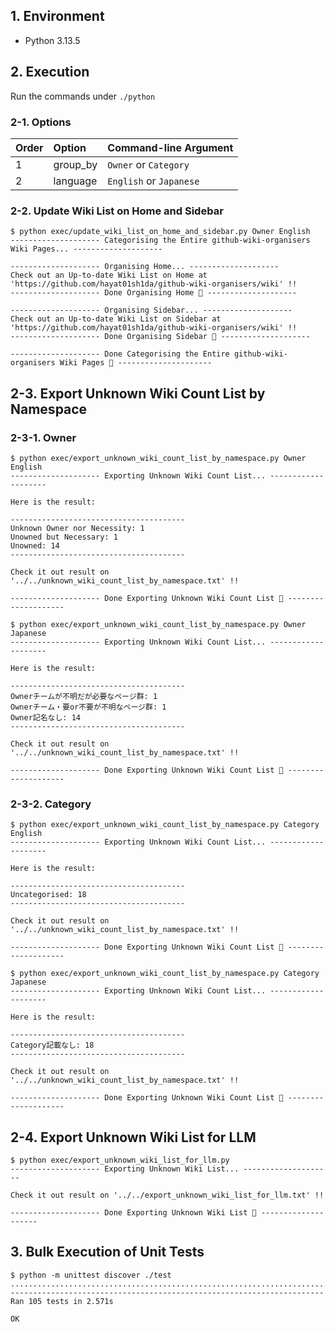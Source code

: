 ## 1. Environment

- Python 3.13.5

## 2. Execution

Run the commands under `./python`

### 2-1. Options

|Order |Option   |Command-line Argument   |
|:-----|:--------|:-----------------------|
|1     |group_by |`Owner` or `Category`   |
|2     |language |`English` or `Japanese` |

### 2-2. Update Wiki List on Home and Sidebar

```command
$ python exec/update_wiki_list_on_home_and_sidebar.py Owner English
-------------------- Categorising the Entire github-wiki-organisers Wiki Pages... --------------------

-------------------- Organising Home... --------------------
Check out an Up-to-date Wiki List on Home at 'https://github.com/hayat01sh1da/github-wiki-organisers/wiki' !!
-------------------- Done Organising Home 🎉 --------------------

-------------------- Organising Sidebar... --------------------
Check out an Up-to-date Wiki List on Sidebar at 'https://github.com/hayat01sh1da/github-wiki-organisers/wiki' !!
-------------------- Done Organising Sidebar 🎉 --------------------

-------------------- Done Categorising the Entire github-wiki-organisers Wiki Pages 🎉 ---------------------
```

## 2-3. Export Unknown Wiki Count List by Namespace

### 2-3-1. Owner

```command
$ python exec/export_unknown_wiki_count_list_by_namespace.py Owner English
-------------------- Exporting Unknown Wiki Count List... --------------------

Here is the result:

---------------------------------------
Unknown Owner nor Necessity: 1
Unowned but Necessary: 1
Unowned: 14
---------------------------------------

Check it out result on '../../unknown_wiki_count_list_by_namespace.txt' !!

-------------------- Done Exporting Unknown Wiki Count List 🎉 --------------------
```

```command
$ python exec/export_unknown_wiki_count_list_by_namespace.py Owner Japanese
-------------------- Exporting Unknown Wiki Count List... --------------------

Here is the result:

---------------------------------------
Ownerチームが不明だが必要なページ群: 1
Ownerチーム・要or不要が不明なページ群: 1
Owner記名なし: 14
---------------------------------------

Check it out result on '../../unknown_wiki_count_list_by_namespace.txt' !!

-------------------- Done Exporting Unknown Wiki Count List 🎉 --------------------
```

### 2-3-2. Category

```command
$ python exec/export_unknown_wiki_count_list_by_namespace.py Category English
-------------------- Exporting Unknown Wiki Count List... --------------------

Here is the result:

---------------------------------------
Uncategorised: 18
---------------------------------------

Check it out result on '../../unknown_wiki_count_list_by_namespace.txt' !!

-------------------- Done Exporting Unknown Wiki Count List 🎉 --------------------
```

```command
$ python exec/export_unknown_wiki_count_list_by_namespace.py Category Japanese
-------------------- Exporting Unknown Wiki Count List... --------------------

Here is the result:

---------------------------------------
Category記載なし: 18
---------------------------------------

Check it out result on '../../unknown_wiki_count_list_by_namespace.txt' !!

-------------------- Done Exporting Unknown Wiki Count List 🎉 --------------------
```

## 2-4. Export Unknown Wiki List for LLM 

```command
$ python exec/export_unknown_wiki_list_for_llm.py
-------------------- Exporting Unknown Wiki List... --------------------

Check it out result on '../../export_unknown_wiki_list_for_llm.txt' !!

-------------------- Done Exporting Unknown Wiki List 🎉 --------------------
```

## 3. Bulk Execution of Unit Tests

```command
$ python -m unittest discover ./test
.........................................................................................................
----------------------------------------------------------------------
Ran 105 tests in 2.571s

OK
```
